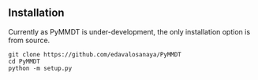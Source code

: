 ## Installation

Currently as PyMMDT is under-development, the only installation option 
is from source.

```console
git clone https://github.com/edavalosanaya/PyMMDT
cd PyMMDT
python -m setup.py 
```
